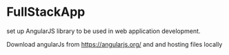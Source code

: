 # FullStackApp

set up AngularJS library to be used in web application development. 

Download angularJs from https://angularjs.org/ and and hosting files locally

